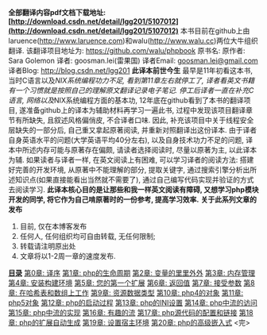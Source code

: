 
**全部翻译内容pdf文档下载地址: [http://download.csdn.net/detail/lgg201/5107012](http://download.csdn.net/detail/lgg201/5107012)**
本书目前在github上由laruence(http://www.laruence.com)和walu(http://www.walu.cc)两位大牛组织翻译. 该翻译项目地址为: https://github.com/walu/phpbook
原书名: <Extending and Embedding PHP>
原作者: Sara Golemon
译者: goosman.lei(雷果国)
译者Email: goosman.lei@gmail.com
译者Blog: http://blog.csdn.net/lgg201
**此译本前世今生**
最早是11年初看这本书, 当时C语言以及*NIX系统编程功力不足, 看到第11章左右就停工了, 译者看英文书籍有一个习惯就是按照自己的理解原文翻译记录电子笔记.
停工后译者一直在补充C语言, 网络以及*NIX系统编程方面的基本功, 12年底在github看到了本书的翻译项目, 遂准备github上的译本为辅助材料再学习一遍此书, 过程中发现该项目翻译章节有所缺失, 且叙述风格偏俏皮, 不合译者口味.
因此, 补充该项目中关于线程安全层缺失的一部分后, 自己重又拿起原著阅读, 并重新对照翻译出这份译本.
由于译者自身英语水平的问题(大学英语平均40分左右), 以及自身技术功力不足的问题, 译本中所述内存可能与原著存在偏颇, 请读者选择阅读时, 尽量以原著为主, 以此译本为辅.
如果读者与译者一样, 在英文阅读上有困难, 可以学习译者的阅读方法: 搭建好完善的开发环境, 从原著中不能理解的部分, 提取关键字, 通过搜索引擎分析出所述知识点(如果直接能看出当然就不需要了), 通过自己编写代码实现并验证的方式去阅读学习.
**此译本核心目的是让那些和我一样英文阅读有障碍, 又想学习php模块开发的同学, 将它作为自己啃原著时的一份参考, 提高学习效率.**
**关于此系列文章的发布**
1. 目前, 仅在本博客发布
2. 任何人, 任何组织均可自由转载, 无任何限制;
3. 转载请注明原出处
4. 文章将以1-2周一章的速度发布.

**[目录]()**
[第0章: 译序](http://blog.csdn.net/lgg201/article/details/8493725)
[第1章: php的生命周期](http://blog.csdn.net/lgg201/article/details/8493731)
[第2章: 变量的里里外外](http://blog.csdn.net/lgg201/article/details/8516213)
[第3章: 内存管理](http://blog.csdn.net/lgg201/article/details/8551350)
[第4章: 安装构建环境](http://blog.csdn.net/lgg201/article/details/8568578)
[第5章: 您的第一个扩展](http://blog.csdn.net/lgg201/article/details/8582300)
[第6章: 返回值](http://blog.csdn.net/lgg201/article/details/8618600)
[第7章: 接受参数](http://blog.csdn.net/lgg201/article/details/8632498)
[第8章: 在哈希表和数组上工作](http://blog.csdn.net/lgg201/article/details/8662738)
[第9章: 资源数据类型](http://blog.csdn.net/lgg201/article/details/8713316)
[第10章: php4的对象](http://blog.csdn.net/lgg201/article/details/8748785)
[第11章: php5对象](http://blog.csdn.net/lgg201/article/details/8770372)
[第12章: php的启动过程](http://blog.csdn.net/lgg201/article/details/8806828)
[第13章: php的INI设置](http://blog.csdn.net/lgg201/article/details/8837566)
[第14章: php中流的访问](http://blog.csdn.net/lgg201/article/details/8869066)
[第15章: php中流的实现](http://blog.csdn.net/lgg201/article/details/8923225)
[第16章: 有趣的流](http://blog.csdn.net/lgg201/article/details/8923271)
[第17章: php源代码的配置和链接](http://blog.csdn.net/lgg201/article/details/9099407)
[第18章: php的扩展自动生成](http://blog.csdn.net/lgg201/article/details/9099411)
[第19章: 设置宿主环境](http://blog.csdn.net/lgg201/article/details/9099419)
[第20章: php的高级嵌入式](http://blog.csdn.net/lgg201/article/details/9099429)
<完>
